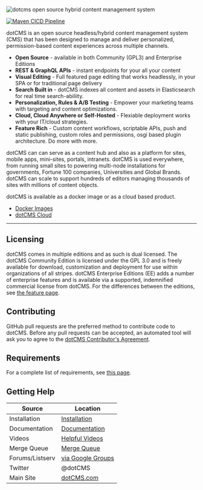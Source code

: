 <img src="https://www.dotcms.com/dA/99fe3769-d649/256w/dotcms.png" title="dotcms open source hybrid content management system">


[![Maven CICD Pipeline](https://github.com/dotCMS/core/actions/workflows/maven-cicd-pipeline.yml/badge.svg?branch=master&event=push)](https://github.com/dotCMS/core/queue/master)


dotCMS is an open source headless/hybrid content management system (CMS) that has been designed to manage and deliver personalized, permission-based content experiences across multiple channels. 
- **Open Source** - available in both Community (GPL3) and Enterprise Editions
- **REST & GraphQL APIs** - instant endpoints for your all your content
- **Visual Editing** - Full featured page editing that works headlessly, in your SPA or for traditional page delivery
-  **Search Built in** - dotCMS indexes all content and assets in Elasticsearch for real time search-abiliity.
- **Personalization, Rules & A/B Testing** - Empower your marketing teams with targeting and content optimizations.
- **Cloud, Cloud Anywhere or Self-Hosted** - Flexiable deployment works with your IT/cloud strategies. 
- **Feature Rich** - Custom content workflows, scriptable APIs, push and static publishing, custom roles and permissions, osgi based plugin architecture.  Do more with more.

dotCMS can can serve as a content hub and also as a platform for sites, mobile apps, mini-sites, portals, intranets. dotCMS is used everywhere, from running small sites to powering multi-node installations for governments, Fortune 100 companies, Universities and Global Brands. dotCMS can scale to support hundreds of editors managing thousands of sites with millions of content objects.

dotCMS is available as a docker image or as a cloud based product.

-  [Docker Images](https://www.dotcms.com/download)
-  [dotCMS Cloud](https://www.dotcms.com/product/dotcms-cloud)


---

## Licensing

dotCMS comes in multiple editions and as such is dual licensed. The dotCMS Community Edition is licensed under the GPL 3.0 and is freely available for download, customization and deployment for use within organizations of all stripes. dotCMS Enterprise Editions (EE) adds a number of enterprise features and is available via a supported, indemnified commercial license from dotCMS. For the differences between the editions, see [the feature page](http://www.dotcms.com/cms-platform/features).

## Contributing

GitHub pull requests are the preferred method to contribute code to dotCMS. Before any pull requests can be accepted, an automated tool will ask you to agree to the [dotCMS Contributor's Agreement](https://gist.github.com/wezell/85ef45298c48494b90d92755b583acb3).

## Requirements

For a complete list of requirements, see [this page](http://www.dotcms.com/docs/latest/dotcms-technology-requirements).

## Getting Help

| Source          | Location                                                            |
| --------------- | ------------------------------------------------------------------- |
| Installation    | [Installation](https://www.dotcms.com/docs/latest/installation)         |
| Documentation   | [Documentation](https://www.dotcms.com/docs/latest/table-of-contents)   |
| Videos          | [Helpful Videos](http://www.dotcms.com/videos/)                         |
| Merge Queue   | [Merge Queue](https://github.com/dotCMS/core/queue/master)                          |
| Forums/Listserv | [via Google Groups](https://groups.google.com/forum/#!forum/dotCMS) |
| Twitter         | @dotCMS                                                             |
| Main Site       | [dotCMS.com](https://www.dotcms.com/)                                   |
